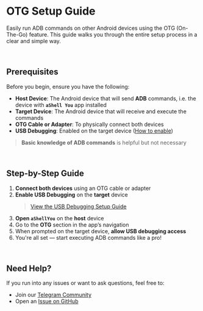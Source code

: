 # OTG Setup Guide

Easily run ADB commands on other Android devices using the OTG (On-The-Go) feature. This guide walks you through the entire setup process in a clear and simple way.

</br>

## Prerequisites

Before you begin, ensure you have the following:

- **Host Device**: The Android device that will send **ADB** commands, i.e. the device with **`aShell You`** app installed
- **Target Device**: The Android device that will receive and execute the commands  
- **OTG Cable or Adapter**: To physically connect both devices  
- **USB Debugging**: Enabled on the target device ([How to enable](usbdeb.md))  
> **Basic knowledge of ADB commands** is helpful but not necessary

</br>

## Step-by-Step Guide

1. **Connect both devices** using an OTG cable or adapter  
2. **Enable USB Debugging** on the **target** device  
   > [View the USB Debugging Setup Guide](usbdeb.md)
3. **Open `aShellYou`** on the **host** device  
4. Go to the **OTG** section in the app’s navigation  
5. When prompted on the target device, **allow USB debugging access**  
6. You're all set — start executing ADB commands like a pro!  

</br>

## Need Help?

If you run into any issues or want to ask questions, feel free to:

- Join our [Telegram Community](https://t.me/aShellYou)
- Open an [Issue on GitHub](https://github.com/DP-Hridayan/aShellYou/issues)
